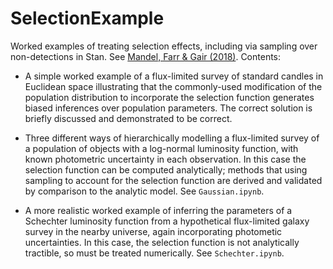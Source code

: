 # SelectionExample

Worked examples of treating selection effects, including via sampling over
non-detections in Stan.  See [Mandel, Farr & Gair
(2018)](https://ui.adsabs.harvard.edu/#abs/2018arXiv180902063M/abstract).
Contents:

 * A simple worked example of a flux-limited survey of standard candles in
   Euclidean space illustrating that the commonly-used modification of the
   population distribution to incorporate the selection function generates
   biased inferences over population parameters.  The correct solution is
   briefly discussed and demonstrated to be correct.

 * Three different ways of hierarchically modelling a flux-limited
   survey of a population of objects with a log-normal luminosity
   function, with known photometric uncertainty in each observation.
   In this case the selection function can be computed analytically;
   methods that using sampling to account for the selection function
   are derived and validated by comparison to the analytic model.  See
   `Gaussian.ipynb`.

 * A more realistic worked example of inferring the parameters of a
   Schechter luminosity function from a hypothetical flux-limited
   galaxy survey in the nearby universe, again incorporating
   photometic uncertainties.  In this case, the selection function is
   not analytically tractible, so must be treated numerically.  See
   `Schechter.ipynb`.
